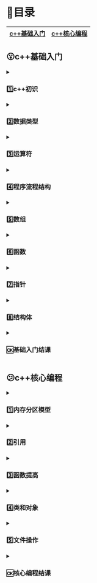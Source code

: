 # :page_with_curl:目录
| [c++基础入门](#open_mouthc基础入门) | [c++核心编程](#confusedc核心编程) |
| ----------------------------------- | --------------------------------- |
## :open_mouth:c++基础入门
<details>
<summary>

### 1️⃣c++初识</summary>

* [第一个c++程序](c++基础入门/1.%20c++初识/01%20第一个c++程序/01.cpp)
* [程序的注释](c++基础入门/1.%20c++初识/02%20程序的注释/02.cpp)
* [变量](c++基础入门/1.%20c++初识/03%20变量/03.cpp)
* [常量与变量的区别](c++基础入门/1.%20c++初识/04%20常量与变量的区别/04.cpp)
* [标识符命名规则](c++基础入门/1.%20c++初识/05%20标识符命名规则/05.cpp)

</details>
<details>
<summary>

### 2️⃣数据类型</summary>
* [数据类型-整型](c++基础入门/2.%20数据类型/06%20数据类型-整型/06.cpp)
* [sizeof关键字](c++基础入门/2.%20数据类型/07%20sizeof%20关键字/07.cpp)
* [数据类型-实型](c++基础入门/2.%20数据类型/08%20数据类型-实型/08.cpp)
* [数据类型-字符型](c++基础入门/2.%20数据类型/09%20数据类型-字符型/09.cpp)
* [数据类型-转义字符](c++基础入门/2.%20数据类型/10%20数据类型-转义字符/10.cpp)
* [数据类型-字符串型](c++基础入门/2.%20数据类型/11%20数据类型-字符串型/11.cpp)
* [数据类型-布尔类型](c++基础入门/2.%20数据类型/12%20数据类型-布尔类型/12.cpp)
* [数据的输入](c++基础入门/2.%20数据类型/13%20数据的输入/13.cpp)
</details>
<details>
<summary>

### 3️⃣运算符</summary>
* [算数运算符](c++基础入门/3.%20运算符/14%20算数运算符/14.cpp)
* [赋值运算符](c++基础入门/3.%20运算符/15%20赋值运算符/15.cpp)
* [比较运算符](c++基础入门/3.%20运算符/16%20比较运算符/16.cpp)
* [逻辑运算符](c++基础入门/3.%20运算符/17%20逻辑运算符/17.cpp)</details>
<details>
<summary>

### 4️⃣程序流程结构 </summary>
* 🕐选择结构
  * [if语句](c++基础入门/4.%20程序流程结构/4.1%20选择结构/18%20if语句/18.cpp)
  * [选择结构案例-三只小猪称体重](c++基础入门/4.%20程序流程结构/4.1%20选择结构/19%20选择结构案例-三只小猪称体重/19.cpp)
  * [三目运算符](c++基础入门/4.%20程序流程结构/4.1%20选择结构/20%20三目运算符/20.cpp)
  * [switch语句](c++基础入门/4.%20程序流程结构/4.1%20选择结构/21%20switch语句/21.cpp)
* 🕑循环结构
  * [while循环语句](c++基础入门/4.%20程序流程结构/4.1%20选择结构/21%20switch语句/21.cpp)
  * [循环结构案例-猜数字](c++基础入门/4.%20程序流程结构/4.2%20循环结构/23%20循环结构案例-猜数字/23.cpp)
  * [do...while循环语句](c++基础入门/4.%20程序流程结构/4.2%20循环结构/24%20do....while循环语句/24.cpp)
  * [循环案例-水仙花数](c++基础入门/4.%20程序流程结构/4.2%20循环结构/25%20循环结构案例-水仙花数/25.cpp)
  * [for循环语句](c++基础入门/4.%20程序流程结构/4.2%20循环结构/26%20for循环语句/26.cpp)
  * [循环结构案例-逢7过](c++基础入门/4.%20程序流程结构/4.2%20循环结构/27%20循环结构案例-逢7过/27.cpp)
  * [嵌套循环](c++基础入门/4.%20程序流程结构/4.2%20循环结构/28%20嵌套循环/28.cpp)
  * [嵌套循环案例-乘法口诀表](c++基础入门/4.%20程序流程结构/4.2%20循环结构/29%20嵌套循环案例-乘法口诀表/29.cpp)
  * [跳转语句](c++基础入门/4.%20程序流程结构/4.2%20循环结构/30%20跳转语句/30.cpp)</details>
<details>
<summary>

### 5️⃣数组</summary>
* 🕐一维数组
  * [一维数组定义方式](c++基础入门/5.%20数组/5.1%20%20一维数组/31%20一维数组定义方式/31.cpp)
  * [一维数组数组名](c++基础入门/5.%20数组/5.1%20%20一维数组/32%20一维数组数组名/32.cpp)
  * [一维数组案例-五只小猪称体重](c++基础入门/5.%20数组/5.1%20%20一维数组/33%20一维数组案例-五只小猪称体重/33.cpp)
  * [一维数组案例-数组元素逆置](c++基础入门/5.%20数组/5.1%20%20一维数组/34%20一维数组案例-数组元素逆置/34.cpp)
  * [冒泡排序](c++基础入门/5.%20数组/5.1%20%20一维数组/35%20冒泡排序/35.cpp)
* 🕑二位数组
  * [二维数组定义方式](c++基础入门/5.%20数组/5.2%20%20二维数组/36%20%20二维数组定义方式/36.cpp)
  * [二位数组数组名](c++基础入门/5.%20数组/5.2%20%20二维数组/37%20二位数组数组名/37.cpp)
  * [二位数组案例-考试成绩统计](c++基础入门/5.%20数组/5.2%20%20二维数组/38%20二位数组案例-考试成绩统计/38.cpp)</details>
<details>
<summary>

### 6️⃣函数</summary>
  * [函数的定义](c++基础入门/6.%20函数/39%20函数的定义/39.cpp)
  * [函数的调用与值传递](c++基础入门/6.%20函数/40%20函数的调用与值传递/40.cpp)
  * [函数常见样式](c++基础入门/6.%20函数/41%20函数常见样式/41.cpp)
  * [函数的声明](c++基础入门/6.%20函数/42%20函数的声明/42.cpp)
  * 函数的分文件编写
    * [主文件](c++基础入门/6.%20函数/43%20函数的分文件编写/43.cpp)
    * [分文件](c++基础入门/6.%20函数/43%20函数的分文件编写/sum.cpp)
    * [头文件](c++基础入门/6.%20函数/43%20函数的分文件编写/sum.h)</details>
<details>
<summary>

### 7️⃣指针</summary>
* [指针的基本概念](c++基础入门/7.%20指针/44%20指针的基本概念/44.cpp)
* [指针所占空间](c++基础入门/7.%20指针/45%20指针所占内存空间/45.cpp)
* [空指针](c++基础入门/7.%20指针/46%20空指针/46.cpp)
* [野指针](c++基础入门/7.%20指针/47%20野指针/47.cpp)
* [const修饰指针](c++基础入门/7.%20指针/48%20const修饰指针/48.cpp)
* [指针和数组](c++基础入门/7.%20指针/49%20指针和数组/49.cpp)
* [指针和函数](c++基础入门/7.%20指针/50%20指针和函数/50.cpp)
* [指针、数组、函数](c++基础入门/7.%20指针/51%20指针、数组、函数/51.cpp)</details>
<details>
<summary>

### 8️⃣结构体</summary>
* [结构体基本概念](c++基础入门/8.%20结构体/52%20结构体基本概念/52.cpp)
* [结构体数组](c++基础入门/8.%20结构体/53%20结构体数组/53.cpp)
* [结构体指针](c++基础入门/8.%20结构体/54%20结构体指针/54.cpp)
* [结构体嵌套结构体](c++基础入门/8.%20结构体/55%20结构体嵌套结构体/55.cpp)
* [结构体做函数参数](c++基础入门/8.%20结构体/56%20结构体做函数参数/56.cpp)
* [结构体中const使用场景](c++基础入门/8.%20结构体/57%20结构体中const使用场景/57.cpp)
* [结构体案例-案例1](c++基础入门/8.%20结构体/58%20结构体案例-案例1/58.cpp)
* [结构体案例-案例2](c++基础入门/8.%20结构体/59%20结构体案例-案例2/59.cpp)</details>
<details>
<summary>

### 	🆗基础入门结课</summary>
* [通讯录管理系统](c++基础入门/通讯录管理系统/60.cpp)
</details>

## :confused:c++核心编程
<details>
<summary>

### 1️⃣内存分区模型</summary>
* 程序运行前
  * [代码区](c++核心编程/1.%20内存分区模型/1.1%20程序运行前/01.cpp)
* 程序运行后
  * [全局区](c++核心编程/1.%20内存分区模型/1.2%20程序运行后/02%20全局区/02.cpp)
  * [栈区](c++核心编程/1.%20内存分区模型/1.2%20程序运行后/03%20栈区/03)
  * [堆区](c++核心编程/1.%20内存分区模型/1.2%20程序运行后/04%20堆区/04.cpp)
* [new操作符](c++核心编程/1.%20内存分区模型/1.3%20new操作符/05.cpp)</details>
<details>
<summary>

### 2️⃣引用</summary>
* [引用的基本使用](c++核心编程/2.%20引用/06%20引用的基本使用/06.cpp)
* [引用的注意事项](c++核心编程/2.%20引用/07%20引用的注意事项/07.cpp)
* [引用做函数参数](c++核心编程/2.%20引用/08%20引用做函数参数/08.cpp)
* [引用做函数的返回值](c++核心编程/2.%20引用/09%20引用做函数的返回值/09.cpp)
* [引用的本质](c++核心编程/2.%20引用/10%20引用的本质/10.cpp)
* [常量引用](c++核心编程/2.%20引用/11%20常量引用/11.cpp)
</details>
<details>
<summary>

### 3️⃣函数提高</summary>
* [函数占位参数](c++核心编程/3.%20函数提高/3.1%20函数占位参数/13.cpp)
* [函数默认参数](c++核心编程/3.%20函数提高/3.2%20函数默认参数/12.cpp)
* 函数重载
  * [函数重载概述](c++核心编程/3.%20函数提高/3.3%20函数重载/13%20函数重载概述/13.cpp)
  * [函数重载注意事项](c++核心编程/3.%20函数提高/3.3%20函数重载/14%20函数重载注意事项/14.cpp)</details>
<details>
<summary>

### 4️⃣类和对象</summary>
* 🕐 封装
  * [封装的意义](c++核心编程/4.%20类和对象/4.1%20封装/15%20封装的意义/15.cpp)
  * [封装案例-设计学生类](c++核心编程/4.%20类和对象/4.1%20封装/16%20封装案例-设计学生类/16.cpp)
  * [封装-访问权限](c++核心编程/4.%20类和对象/4.1%20封装/17%20封装-访问权限/17.cpp)
  * [struct和class的区别](c++核心编程/4.%20类和对象/4.1%20封装/18%20struct和class的区别/18.cpp)
  * [成员属性设为私有](c++核心编程/4.%20类和对象/4.1%20封装/19%20成员属性设为私有/19.cpp)
  * [封装案例1-立方体类](c++核心编程/4.%20类和对象/4.1%20封装/20%20封装案例1-立方体类/20.cpp)
  * [封装案例2-点和圆类](c++核心编程/4.%20类和对象/4.1%20封装/21%20封装案例2-点和圆类/21.cpp)
    * 头文件
      * [circle.h](c++核心编程/4.%20类和对象/4.1%20封装/21%20封装案例2-点和圆类/头文件/circle.h)
      * [glabal function.h](c++核心编程/4.%20类和对象/4.1%20封装/21%20封装案例2-点和圆类/头文件/global%20function.h)
      * [point.h](c++核心编程/4.%20类和对象/4.1%20封装/21%20封装案例2-点和圆类/头文件/point.h)
    * 源文件
      * [circle.cpp](c++基础入门/4.%20程序流程结构/4.2%20循环结构/22%20while循环语句/22.cpp)
      * [global function.cpp](c++核心编程/4.%20类和对象/4.1%20封装/21%20封装案例2-点和圆类/源文件/global%20function.cpp)
      * [main.cpp](c++核心编程/4.%20类和对象/4.1%20封装/21%20封装案例2-点和圆类/源文件/main.cpp)
      * [point.cpp](c++核心编程/4.%20类和对象/4.1%20封装/21%20封装案例2-点和圆类/源文件/point.cpp)
* 🕑对象的初始化和清理
  * [构造函数和析构函数](c++核心编程/4.%20类和对象/4.2%20对象的初始化和清理/22%20构造函数和析构函数/22.cpp)
  * [构造函数的分类与调用](c++核心编程/4.%20类和对象/4.2%20对象的初始化和清理/23%20构造函数的分类与调用/23.cpp)
  * [拷贝函数的调用时机](c++核心编程/4.%20类和对象/4.2%20对象的初始化和清理/24%20拷贝构造的调用时机/24.cpp)
  * [构造函数调用规则](c++核心编程/4.%20类和对象/4.2%20对象的初始化和清理/25%20构造函数调用规则/25.cpp)
  * [深拷贝和浅拷贝](c++核心编程/4.%20类和对象/4.2%20对象的初始化和清理/26%20深拷贝和浅拷贝/26.cpp)
  * [初始化列表](c++核心编程/4.%20类和对象/4.2%20对象的初始化和清理/27%20初始化列表/27.cpp)
  * [类对象作为类成员](c++核心编程/4.%20类和对象/4.2%20对象的初始化和清理/28%20类对象作为类成员/28.cpp)
  * [静态成员变量](c++核心编程/4.%20类和对象/4.2%20对象的初始化和清理/29%20静态成员变量/29.cpp)
  * [静态成员函数](c++核心编程/4.%20类和对象/4.2%20对象的初始化和清理/30%20静态成员函数/30.cpp)
* 🕒c++对象模型和this指针
  * [成员变量和成员函数分开存储](c++核心编程/4.%20类和对象/4.3%20c++对象模型和this指针/31%20成员变量和成员函数分开储存/31.cpp)
  * [this指针概念](c++核心编程/4.%20类和对象/4.3%20c++对象模型和this指针/32%20this指针概念/32.cpp)
  * [空指针访问成员函数](c++核心编程/4.%20类和对象/4.3%20c++对象模型和this指针/33%20空指针访问成员函数/33.cpp)
  * [const修饰成员函数](c++核心编程/4.%20类和对象/4.3%20c++对象模型和this指针/34%20const修饰成员函数/34.cpp)
* 🕓友元
  * [全局函数做友元](c++核心编程/4.%20类和对象/4.4%20友元/35%20全局函数做友元/35.cpp)
  * [类做友元](c++核心编程/4.%20类和对象/4.4%20友元/36%20类做友元/36.cpp)
  * [成员函数做友元](c++核心编程/4.%20类和对象/4.4%20友元/37%20成员函数做友元/37.cpp)
* 🕔运算符重载
  * [加号运算符重载](c++核心编程/4.%20类和对象/4.5%20运算符重载/38%20加号运算符重载/38.cpp)
  * [左移运算符重载](c++核心编程/4.%20类和对象/4.5%20运算符重载/39%20左移运算符重载/39.cpp)
  * [递增运算符重载](c++核心编程/4.%20类和对象/4.5%20运算符重载/40%20递增运算符重载/40.cpp)
  * [赋值运算符重载](c++核心编程/4.%20类和对象/4.5%20运算符重载/41%20赋值运算符重载/41.cpp)
  * [关系运算符重载](c++核心编程/4.%20类和对象/4.5%20运算符重载/42%20关系运算符重载/42.cpp)
  * [函数调用运算符重载](c++核心编程/4.%20类和对象/4.5%20运算符重载/43%20函数调用运算符重载/43.cpp)
* :clock6:继承
  * [继承的基本用法](c++核心编程/4.%20类和对象/4.6%20继承/44%20继承的基本用法/44.cpp)
  * [继承方式](c++核心编程/4.%20类和对象/4.6%20继承/45%20继承方式/45.cpp)
  * [继承中的对象模型](c++核心编程/4.%20类和对象/4.6%20继承/46%20继承中的对象模型/46.cpp)
  * [继承中构造和析构顺序](c++核心编程/4.%20类和对象/4.6%20继承/47%20继承中构造和析构顺序/47.cpp)
  * [继承中同名成员处理方式](c++核心编程/4.%20类和对象/4.6%20继承/48%20继承同名成员处理方式/48.cpp)
  * [继承同名静态成员处理方式](c++核心编程/4.%20类和对象/4.6%20继承/49%20继承同名静态成员处理方式/49.cpp)
  * [多继承语法](c++核心编程/4.%20类和对象/4.6%20继承/50%20多继承语法/50.cpp)
  * [菱形继承](c++核心编程/4.%20类和对象/4.6%20继承/51%20菱形继承/51.cpp)
* :clock7:多态
  * [多态的基本概念](c++核心编程/4.%20类和对象/4.7%20多态/52%20多态的基本概念/52.cpp)
  * [多态案例-计算器类](c++核心编程/4.%20类和对象/4.7%20多态/53%20多态案例-计算器类/53.cpp)
  * [纯虚函数和抽象类](c++核心编程/4.%20类和对象/4.7%20多态/54%20纯虚函数和抽象类/54.cpp)
  * [多态案例-制作饮品](c++核心编程/4.%20类和对象/4.7%20多态/55%20多态案例-制作饮品/55.cpp)
  * [虚析构和纯虚析构](c++核心编程/4.%20类和对象/4.7%20多态/56%20虚析构和纯虚析构/56.cpp)
  * [多态案例-电脑组装](c++核心编程/4.%20类和对象/4.7%20多态/57%20多态案例-电脑组装/57.cpp)
 </details>
<details>
<summary>

### :five:文件操作</summary>
* :clock1:文本文件
  * [写文件](c++核心编程/5.%20文件操作/5.1%20文本文件/58%20写文件/58.cpp)
  * [读文件](c++核心编程/5.%20文件操作/5.1%20文本文件/59%20读文件/59.cpp)
* :clock2:二进制文件
  * [写文件](c++核心编程/5.%20文件操作/5.2%20二进制文件/60%20写文件/60.cpp)
  * [读文件](c++核心编程/5.%20文件操作/5.2%20二进制文件/61%20读文件/61.cpp)
</details>
<details>
<summary>

### 🆗核心编程结课</summary>

* [职工管理系统](https://github.com/EasyMoney12138/Cpp/tree/main/c%2B%2B%E6%A0%B8%E5%BF%83%E7%BC%96%E7%A8%8B/%E8%81%8C%E5%B7%A5%E7%AE%A1%E7%90%86%E7%B3%BB%E7%BB%9F)
</details>